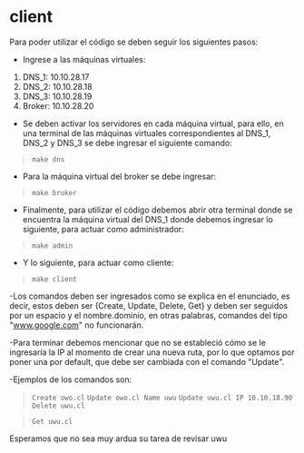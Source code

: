 # client

Para poder utilizar el código se deben seguir los siguientes pasos:

- Ingrese a las máquinas virtuales:
1. DNS_1: 10.10.28.17
2. DNS_2: 10.10.28.18
3. DNS_3: 10.10.28.19 
4. Broker: 10.10.28.20

- Se deben activar los servidores en cada máquina virtual, para ello, en una terminal de las máquinas virtuales correspondientes al DNS_1, DNS_2 y DNS_3 se debe ingresar el siguiente comando:

>`` make dns ``

- Para la máquina virtual del broker se debe ingresar:

>``make broker``

- Finalmente, para utilizar el código debemos abrir otra terminal donde se encuentra la máquina virtual del DNS_1 donde debemos ingresar lo siguiente, para actuar como administrador:

>``make admin``

- Y lo siguiente, para actuar como cliente:
  
>``make client``


-Los comandos deben ser ingresados como se explica en el enunciado, es decir, estos deben ser {Create, Update, Delete, Get} y deben ser seguidos por un espacio y el nombre.dominio, en otras palabras, comandos del tipo "www.google.com" no funcionarán.

-Para terminar debemos mencionar que no se estableció cómo se le ingresaría la IP al momento de crear una nueva ruta, por lo que optamos por poner una por default, que debe ser cambiada con el comando "Update".

-Ejemplos de los comandos son:

>``Create owo.cl``
>``Update owo.cl Name uwu``
>``Update uwu.cl IP 10.10.18.90``
>``Delete uwu.cl``

>``Get uwu.cl``


Esperamos que no sea muy ardua su tarea de revisar uwu
